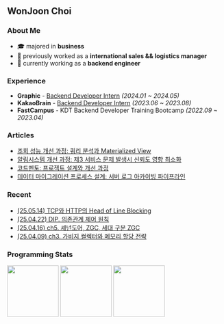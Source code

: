 <h2>WonJoon Choi</h2>          

<div>
<!--    <a href="https://wakatime.com/@0fdda08b-5c79-4fbb-9158-8f978430c932"><img src="https://wakatime.com/badge/user/0fdda08b-5c79-4fbb-9158-8f978430c932.svg" alt="Total time coded since Jan 21 2023" /></a> -->
<!--   <img src="https://hits.seeyoufarm.com/api/count/incr/badge.svg?url=https%3A%2F%2Fgithub.com%2F724thomas&count_bg=%23555555&title_bg=%23555555&icon=&icon_color=%23E7E7E7&title=hits&edge_flat=false"/> -->
</div>

### About Me

- 🎓 majored in **business**
- 🛫 previously worked as a **international sales && logistics manager**
- 🚀 currently working as a **backend engineer**

### Experience
- <b>Graphic</b> - [Backend Developer Intern](https://wonjoon.gitbook.io/joons-til/reviews/graphic-intern-review) <i>(2024.01 ~ 2024.05)</i>
- <b>KakaoBrain</b> - [Backend Developer Intern](https://wonjoon.gitbook.io/joons-til/reviews/kakao-brain-pathfinder-review) <i>(2023.06 ~ 2023.08)</i>
- <b>FastCampus</b> - KDT Backend Developer Training Bootcamp <i>(2022.09 ~ 2023.04)</i>

### Articles
- [조회 성능 개선 과정: 쿼리 분석과 Materialized View](https://wonjoon.gitbook.io/joons-til/database/enhancing-query-performance-user-list)
- [알림시스템 개선 과정: 제3 서비스 문제 발생시 신뢰도 영향 최소화](https://wonjoon.gitbook.io/joons-til/database/ensuring-data-consistency-atomicity-and-ux-optimization-feat.firebase)
- [코드멘토: 프로젝트 설계와 개선 과정](https://wonjoon.gitbook.io/joons-til/toy-project/codementor/implementation-of-k8s)
- [데이터 마이그레이션 프로세스 설계: 서버 로그 아카이빙 파이프라인](https://wonjoon.gitbook.io/joons-til/aws/server-log-archive-pipeline)


### Recent
- [ (25.05.14) TCP와 HTTP의 Head of Line Blocking](https://wonjoon.gitbook.io/joons-til/network/http-and-tcp-head-of-line-blocking)
- [ (25.04.22) DIP. 의존관계 제어 원칙](https://wonjoon.gitbook.io/joons-til/spring/dip.-dependency-inversion-principal)
- [ (25.04.16) ch5. 셰넌도어, ZGC, 세대 구분 ZGC](https://wonjoon.gitbook.io/joons-til/books/digging-deep-into-jvm/chapter-3.-garbage-collector-and-memory-allocation-strategy-2-2)
- [ (25.04.09) ch3. 가비지 컬렉터와 메모리 할당 전략](https://wonjoon.gitbook.io/joons-til/books/digging-deep-into-jvm/chapter-3.-garbage-collector-and-memory-allocation-strategy-1-2)

<!--
- [ (25.04.02) ch2. 자바 메모리 영역과 메모리 오버플로](https://wonjoon.gitbook.io/joons-til/books/digging-deep-into-jvm/chapter-2.-java-memory-area-and-memory-overflow)
-->

### Programming Stats
<!--
<img height="180rem" src="https://github-readme-stats.vercel.app/api?username=724thomas&show_icons=true&bg_color=00000000&border_color=00000000"></img>
<img height="180rem" src="http://mazassumnida.wtf/api/v2/generate_badge?boj=724thomas2"></img>
-->

<img height="120rem" src="https://github-readme-stats.vercel.app/api?username=724thomas&show_icons=true&bg_color=00000000&border_color=00000000"></img>
<img height="120rem" src="http://mazassumnida.wtf/api/v2/generate_badge?boj=724thomas2"></img>
<img height="120rem" src="https://leetcode-badge-sage.vercel.app/badge/thomas724?theme=dark&bgColor=282828"></img>




<!--
<img height="120rem" src="https://leetcard.jacoblin.cool/thomas724"></img>
<img height="120rem" src="https://stats.justsong.cn/api/leetcode/?username=thomas724&theme=dark"></img>
<img height="120rem" src="https://leetcode-stats.vercel.app/api?username=thomas724&theme=Dark"></img>
<img height="120rem" src="https://leetcard.jacoblin.cool/thomas724?theme=unicorn&font=Pavanam"></img>
-->
